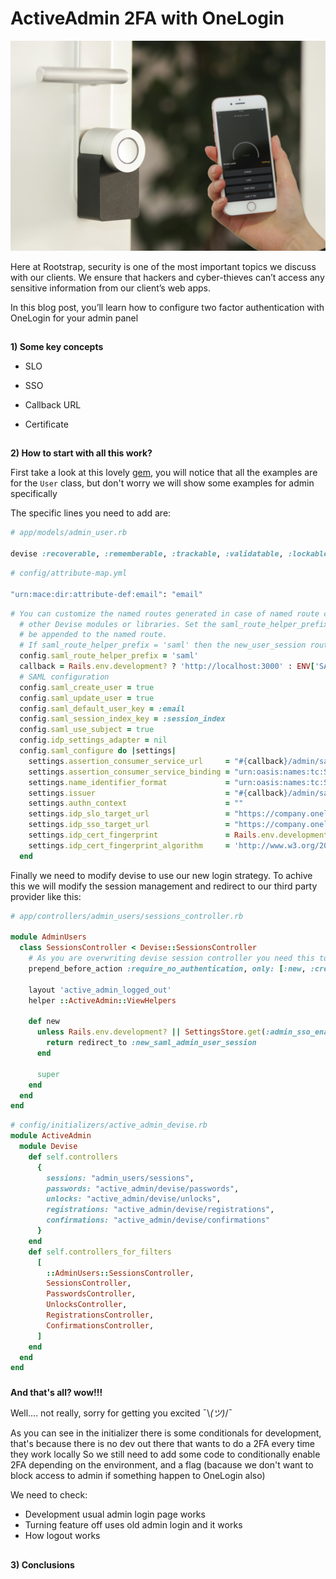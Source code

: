 # **ActiveAdmin 2FA with OneLogin**

![main image](images/2fa.jpg)

Here at Rootstrap, security is one of the most important topics we discuss with our clients. We ensure that hackers and cyber-thieves can’t access any sensitive information from our client’s web apps.

In this blog post, you’ll learn how to configure two factor authentication with OneLogin for your admin panel


##
**1) Some key concepts**

 - SLO

 - SSO

 - Callback URL

 - Certificate

##
**2) How to start with all this work?**


First take a look at this lovely [gem](https://github.com/apokalipto/devise_saml_authenticatable), you will notice that all the examples are for the `User` class, but don't worry we will show some examples for admin specifically

The specific lines you need to add are:

``` ruby
# app/models/admin_user.rb

devise :recoverable, :rememberable, :trackable, :validatable, :lockable, :saml_authenticatable
```

``` ruby
# config/attribute-map.yml

"urn:mace:dir:attribute-def:email": "email"
```

``` ruby
# You can customize the named routes generated in case of named route collisions with
  # other Devise modules or libraries. Set the saml_route_helper_prefix to a string that will
  # be appended to the named route.
  # If saml_route_helper_prefix = 'saml' then the new_user_session route becomes new_saml_user_session
  config.saml_route_helper_prefix = 'saml'
  callback = Rails.env.development? ? 'http://localhost:3000' : ENV['SAML_CALLBACK_ADDRESS']
  # SAML configuration
  config.saml_create_user = true
  config.saml_update_user = true
  config.saml_default_user_key = :email
  config.saml_session_index_key = :session_index
  config.saml_use_subject = true
  config.idp_settings_adapter = nil
  config.saml_configure do |settings|
    settings.assertion_consumer_service_url     = "#{callback}/admin/saml/auth"
    settings.assertion_consumer_service_binding = "urn:oasis:names:tc:SAML:2.0:bindings:HTTP-POST"
    settings.name_identifier_format             = "urn:oasis:names:tc:SAML:2.0:nameid-format:transient"
    settings.issuer                             = "#{callback}/admin/saml/metadata"
    settings.authn_context                      = ""
    settings.idp_slo_target_url                 = "https://company.onelogin.com/trust/saml2/http-redirect/slo/#{Rails.env.development? ? '1234' : ENV['SLO_TARGET']}"
    settings.idp_sso_target_url                 = "https://company.onelogin.com/trust/saml2/http-post/sso/#{Rails.env.development? ? 'you_sso_string' : ENV['SSO_TARGET']}"
    settings.idp_cert_fingerprint               = Rails.env.development? ? 'your_cert_fingerprint' : ENV['IDP_CERT_FINGERPRINT']
    settings.idp_cert_fingerprint_algorithm     = 'http://www.w3.org/2000/09/xmldsig#sha256'
  end
```

Finally we need to modify devise to use our new login strategy. To achive this we will modify the session management and redirect to our third party provider like this:

```ruby
# app/controllers/admin_users/sessions_controller.rb

module AdminUsers
  class SessionsController < Devise::SessionsController
    # As you are overwriting devise session controller you need this to allow to login with user & pass (dev mode)
    prepend_before_action :require_no_authentication, only: [:new, :create]

    layout 'active_admin_logged_out'
    helper ::ActiveAdmin::ViewHelpers

    def new
      unless Rails.env.development? || SettingsStore.get(:admin_sso_enabled)
        return redirect_to :new_saml_admin_user_session
      end

      super
    end
  end
end
```

```ruby
# config/initializers/active_admin_devise.rb
module ActiveAdmin
  module Devise
    def self.controllers
      {
        sessions: "admin_users/sessions",
        passwords: "active_admin/devise/passwords",
        unlocks: "active_admin/devise/unlocks",
        registrations: "active_admin/devise/registrations",
        confirmations: "active_admin/devise/confirmations"
      }
    end
    def self.controllers_for_filters
      [
        ::AdminUsers::SessionsController,
        SessionsController,
        PasswordsController,
        UnlocksController,
        RegistrationsController,
        ConfirmationsController,
      ]
    end
  end
end
```

###
**And that's all? wow!!!**

Well.... not really, sorry for getting you excited ¯\\_(ツ)_/¯

As you can see in the initializer there is some conditionals for development, that's because there is no dev out there that wants to do a 2FA every time they work locally
So we still need to add some code to conditionally enable 2FA depending on the environment, and a flag (bacause we don't want to block access to admin if something happen to OneLogin also)

We need to check:
  - Development usual admin login page works
  - Turning feature off uses old admin login and it works
  - How logout works




##
**3) Conclusions**



<!-- Docs to Markdown version 1.0β17 -->
